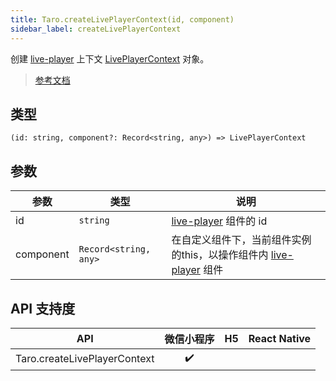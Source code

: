 ```yaml
---
title: Taro.createLivePlayerContext(id, component)
sidebar_label: createLivePlayerContext
---
```


创建 [live-player](https://developers.weixin.qq.com/miniprogram/dev/component/live-player.html) 上下文 [LivePlayerContext](https://developers.weixin.qq.com/miniprogram/dev/api/media/live/LivePlayerContext.html) 对象。

> [参考文档](https://developers.weixin.qq.com/miniprogram/dev/api/media/live/wx.createLivePlayerContext.html)

## 类型

```tsx
(id: string, component?: Record<string, any>) => LivePlayerContext
```

## 参数

<table>
  <thead>
    <tr>
      <th>参数</th>
      <th>类型</th>
      <th>说明</th>
    </tr>
  </thead>
  <tbody>
    <tr>
      <td>id</td>
      <td><code>string</code></td>
      <td><a href="https://developers.weixin.qq.com/miniprogram/dev/component/live-player.html">live-player</a> 组件的 id</td>
    </tr>
    <tr>
      <td>component</td>
      <td><code>Record&lt;string, any&gt;</code></td>
      <td>在自定义组件下，当前组件实例的this，以操作组件内 <a href="https://developers.weixin.qq.com/miniprogram/dev/component/live-player.html">live-player</a> 组件</td>
    </tr>
  </tbody>
</table>

## API 支持度

|             API              | 微信小程序 | H5 | React Native |
|:----------------------------:|:-----:|:--:|:------------:|
| Taro.createLivePlayerContext |  ✔️   |    |              |
